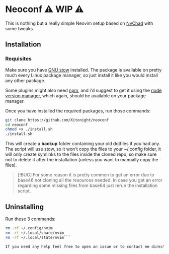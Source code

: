 # Neoconf ⚠️ WIP ⚠️

This is nothing but a really simple Neovim setup based on [NvChad](https://nvchad.com/) with some tweaks.

## Installation

### Requisites

Make sure you have [GNU stow](https://www.gnu.org/software/stow/) installed.
The package is available on pretty much every Linux package manager, so just install it like you would install any other package.

Some plugins might also need [npm](https://www.npmjs.com), and i'd suggest to get it using the [node version manager](https://github.com/nvm-sh/nvm), which again, should be available on your package manager.

Once you have installed the required packages, run those commands:

```bash
git clone https://github.com/Xitonight/neoconf
cd neoconf
chmod +x ./install.sh
./install.sh
```

This will create a **backup** folder containing your old dotfiles if you had any.
The script will use stow, so it won't copy the files to your ~/.config folder, it will only create symlinks to the files inside the cloned repo, so make sure not to delete it after the installation (unless you want to manually copy the files).

> [!BUG]
> For some reason it is pretty common to get an error due to base46 not cloning all the resources needed. In case you get an error regarding some missing files from base64 just rerun the installation script.

## Uninstalling

Run these 3 commands:

```bash
rm -rf ~/.config/nvim
rm -rf ~/.local/share/nvim
rm -rf ~/.local/state/nvim```

If you need any help feel free to open an issue or to contact me directly :)
